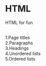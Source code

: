 # HTML

HTML for fun

<br>1.Page titles
<br>2.Paragraphs
<br>3.Headings
<br>4.Unordered lists
<br>5.Ordered lists
